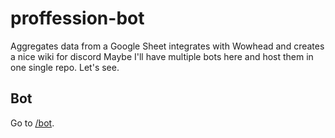 # proffession-bot
Aggregates data from a Google Sheet integrates with Wowhead and creates a nice wiki for discord
Maybe I'll have multiple bots here and host them in one single repo. Let's see.

## Bot

Go to [/bot](./bot).